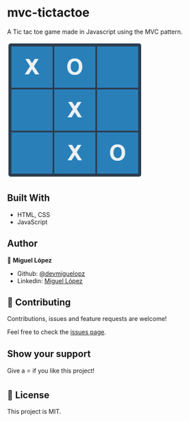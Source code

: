 # mvc-tictactoe
A Tic tac toe game made in Javascript using the MVC pattern.

![screenshot](./img_preview.png)

## Built With
- HTML, CSS
- JavaScript

## Author
👤 **Miguel López**

- Github: [@devmiguelopz](https://github.com/devmiguelopz)
- Linkedin: [Miguel López](https://www.linkedin.com/in/miguel-lopez-monzon/)

## 🤝 Contributing
Contributions, issues and feature requests are welcome!

Feel free to check the [issues page](https://github.com/devmiguelopz/mvc-tic-tac-toe/issues/).

## Show your support
Give a ⭐️ if you like this project!

## 📝 License
This project is MIT.
